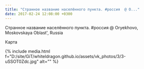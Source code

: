 ```yaml
---
title: "Странное название населённого пункта. #россия  @ O..."
date: 2017-02-24 12:08:00 +0300
---
```


Странное название населённого пункта. #россия  @ Oryekhovo, Moskovskaya Oblast', Russia

Карта

{% include media.html f="D:/site/GiT/whiteldragon.github.io/assets/vk_photos/3/3-uSSOT0Zdc.jpg" alt="" %}

